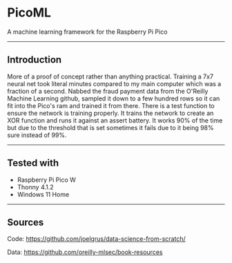 # PicoML
A machine learning framework for the Raspberry Pi Pico

--- 

## Introduction

More of a proof of concept rather than anything practical. Training a 7x7 neural net took literal minutes compared to my main computer which was a fraction of a second.
Nabbed the fraud payment data from the O'Reilly Machine Learning github, sampled it down to a few hundred rows so it can fit into the Pico's ram and trained it from there.
There is a test function to ensure the network is training properly. It trains the network to create an XOR function and runs it against an assert battery. It works 90% of the time but due to the threshold that is set sometimes it fails due to it being 98% sure instead of 99%.

---

## Tested with 
* Raspberry Pi Pico W
* Thonny 4.1.2
* Windows 11 Home

---

## Sources
Code:
https://github.com/joelgrus/data-science-from-scratch/

Data:
https://github.com/oreilly-mlsec/book-resources

